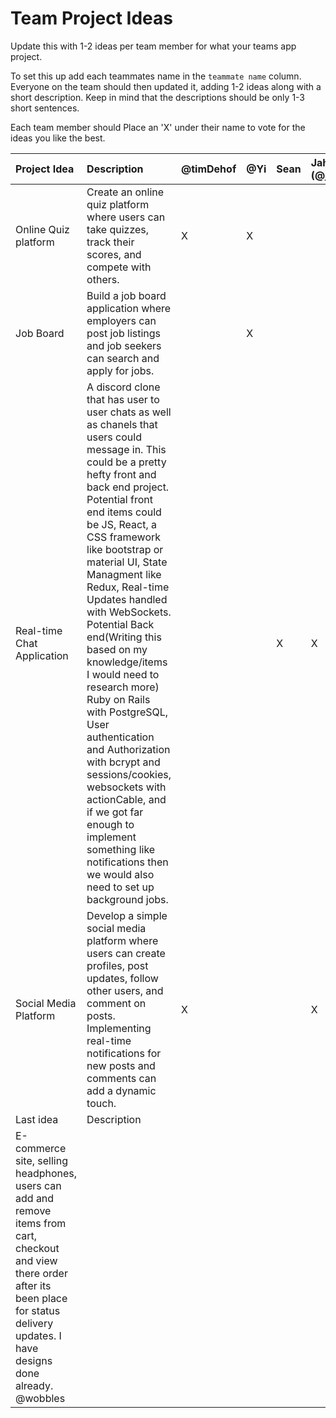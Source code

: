 # Team Project Ideas

Update this with 1-2 ideas per team member for what your teams app project.

To set this up add each teammates name in the `teammate name` column. Everyone
on the team should then updated it, adding 1-2 ideas along with a short 
description. Keep in mind that the descriptions should be only 1-3 short
sentences. 

Each team member should Place an 'X' under their name to vote for the ideas 
you like the best.

| Project Idea | Description | @timDehof | @Yi | Sean | Jahed (@jp183) | teammate name | teammate name |
| :--- | :--- | :--- | :--- | :--- | :--- | :--- | :--- |
| Online Quiz platform | Create an online quiz platform where users can take quizzes, track their scores, and compete with others. | X |X | | | | |
| Job Board | Build a job board application where employers can post job listings and job seekers can search and apply for jobs. | |X | | | | x |
| Real-time Chat Application | A discord clone that has user to user chats as well as chanels that users could message in.  This could be a pretty hefty front and back end project. Potential front end items could be JS, React, a CSS framework like bootstrap or material UI, State Managment like Redux, Real-time Updates handled with WebSockets. Potential Back end(Writing this based on my knowledge/items I would need to research more) Ruby on Rails with PostgreSQL, User authentication and Authorization with bcrypt and sessions/cookies, websockets with actionCable, and if we got far enough to implement something like notifications then we would also need to set up background jobs. | | |X | X | | |
| Social Media Platform | Develop a simple social media platform where users can create profiles, post updates, follow other users, and comment on posts. Implementing real-time notifications for new posts and comments can add a dynamic touch. |X | | |X | | |
| Last idea | Description | | | | | | |
| E-commerce site, selling headphones, users can add and remove items from cart, checkout and view there order after its been place for status delivery updates. I have designs done already. @wobbles | | |
